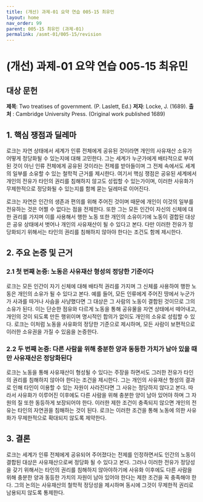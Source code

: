 ```yaml
---
title: (개선) 과제-01 요약 연습 005-15 최유민
layout: home
nav_order: 99
parent: 005-15 최유민 (과제-01)
permalink: /asmt-01/005-15/revision
---
```


# (개선) 과제-01 요약 연습 005-15 최유민 


## 대상 문헌  
**제목**: Two treatises of government. (P. Laslett, Ed.)
**저자**: Locke, J. (1689).
**출처** : Cambridge University Press. (Original work published 1689)  

## 1. 핵심 쟁점과 딜레마  
로크는 자연 상태에서 세계가 인류 전체에게 공유된 것이라면 개인의 사유재산 소유가 어떻게 정당화될 수 있는지에 대해 고민한다. 그는 세계가 누군가에게 배타적으로 부여된 것이 아닌 인류 전체에게 공유된 것이라는 전제를 받아들이며 그 전제 속에서도 세계의 일부를 소유할 수 있는 철학적 근거를 제시한다. 여기서 핵심 쟁점은 공유된 세계에서 개인의 전유가 타인의 권리를 침해하지 않고도 성립할 수 있는가이며, 이러한 사유화가 무제한적으로 정당화될 수 있는지를 함께 묻는 딜레마로 이어진다.

로크는 자연은 인간의 생존과 편의를 위해 주어진 것이며 때문에 개인이 이것의 일부를 전유하는 것은 어쩔 수 없다는 점을 전제한다. 또한 그는 모든 인간이 자신의 신체에 대한 권리를 가지며 이를 사용해서 행한 노동 또한 개인의 소유이기에 노동이 결합된 대상은 공유 상태에서 벗어나 개인의 사유재산이 될 수 있다고 본다. 다만 이러한 전유가 정당화되기 위해서는 타인의 권리를 침해하지 않아야 한다는 조건도 함께 제시한다.

## 2. 주요 논증 및 근거  

### 2.1 첫 번째 논증: 노동은 사유재산 형성의 정당한 기준이다 
로크는 모든 인간이 자기 신체에 대해 배타적 권리를 가지며 그 신체를 사용하여 행한 노동은 개인의 소유가 될 수 있다고 본다. 예를 들어, 모든 인류에게 주어진 땅에서 누군가가 사과를 따거나 사슴을 사냥했다면 그 대상은 그 사람의 노동이 결합된 것이므로 그의 소유가 된다. 이는 단순한 점유와 다르게 노동을 통해 공유물을 자연 상태에서 떼어내고, 개인의 것이 되도록 만든 행위이며 명시적인 합의가 없이도 개인의 소유로 성립할 수 있다. 로크는 이처럼 노동을 사유화의 정당한 기준으로 제시하며, 모든 사람이 보편적으로 이러한 소유권을 가질 수 있음을 논증한다.

### 2.2 두 번째 논증: 다른 사람을 위해 충분한 양과 동등한 가치가 남아 있을 때만 사유재산은 정당화된다
로크는 노동을 통해 사유재산이 형성될 수 있다는 주장을 하면서도 그러한 전유가 타인의 권리를 침해하지 않아야 한다는 조건을 제시한다. 그는 개인의 사유재산 형성의 결과로 인해 타인이 이용할 수 있는 자원이 사라진다면 그 사유는 정당하지 않다고 본다. 따라서 사유화가 이루어진 이후에도 다른 사람을 위해 충분한 양이 남아 있어야 하며 그 자원의 질 또한 동등하게 보장되어야 한다. 이러한 제한 조건이 충족되지 않으면 개인의 전유는 타인의 자연권을 침해하는 것이 된다. 로크는 이러한 조건을 통해 노동에 의한 사유화가 무제한적으로 확대되지 않도록 제약한다.

## 3. 결론  
로크는 세계가 인류 전체에게 공유되어 주어졌다는 전제를 인정하면서도 인간의 노동이 결합된 대상은 사유재산으로써 정당화 될 수 있다고 본다. 그러나 이러한 전유가 정당성을 갖기 위해서는 타인의 권리를 침해하지 않아야하기에 사유화 이후에도 다른 사람을 위해 충분한 양과 동등한 가치의 자원이 남아 있어야 한다는 제한 조건을 꼭 충족해야 한다. 그의 논의는 사유재산의 철학적 정당성을 제시하며 동시에 그것이 무제한적 권리로 남용되지 않도록 통제한다. 
